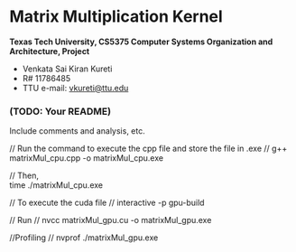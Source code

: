 Matrix Multiplication Kernel
======================

**Texas Tech University, CS5375 Computer Systems Organization and Architecture, Project**

  * Venkata Sai Kiran Kureti
  * R# 11786485
  * TTU e-mail: vkureti@ttu.edu

### (TODO: Your README)

Include comments and analysis, etc.
 
 // Run the command to execute the cpp file and store the file in .exe //
g++ matrixMul_cpu.cpp -o matrixMul_cpu.exe 

// Then,  
time ./matrixMul_cpu.exe 

// To execute the  cuda file //
interactive -p gpu-build

// Run // 
nvcc matrixMul_gpu.cu -o matrixMul_gpu.exe

//Profiling //
nvprof ./matrixMul_gpu.exe



